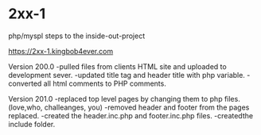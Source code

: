 # 2xx-1
php/myspl steps to the inside-out-project

https://2xx-1.kingbob4ever.com

Version 200.0
-pulled files from clients HTML site and uploaded to development sever.
-updated title tag and header title with php variable.
-converted all html comments to PHP comments.

Version 201.0
-replaced top level pages by changing them to php files. (love,who, challeanges, you)
-removed header and footer from the pages replaced.
-created the header.inc.php and footer.inc.php files.
-createdthe include folder. 